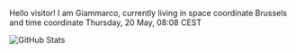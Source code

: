 Hello visitor! I am Giammarco, currently living in space coordinate Brussels and time coordinate Thursday, 20 May, 08:08 CEST

![GitHub Stats](https://github-readme-stats.vercel.app/api?username=grcasanova)
